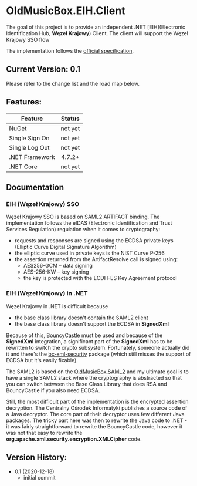 # OldMusicBox.EIH.Client

The goal of this project is to provide an independent .NET [EIH](Electronic Identification Hub, **Węzeł Krajowy**) Client. 
The client will support the Węzeł Krajowy SSO flow

The implementation follows the 
[official specification](https://symulator.login.gov.pl/Instrukcja%20integratora%20DU.pdf).

## Current Version: 0.1

Please refer to the change list and the road map below.

## Features:

|  Feature  | Status |
|----|:---:|
|NuGet|not yet|
|Single Sign On|not yet|
|Single Log Out|not yet|
|.NET Framework|4.7.2+|
|.NET Core|not yet|

## Documentation

### EIH (Węzeł Krajowy) SSO

Węzeł Krajowy SSO is based on SAML2 ARTIFACT binding. The implementation follows the eIDAS (Electronic Identification and Trust Services Regulation) regulation when it comes to cryptography:

* requests and responses are signed using the ECDSA private keys 
(Elliptic Curve Digital Signature Algorithm)
* the elliptic curve used in private keys is the 
NIST Curve P-256
* the assertion returned from the ArtifactResolve call is signed using:
   * AES256-GCM – data signing
   * AES-256-KW – key signing
   * the key is protected with the ECDH-ES Key Agreement protocol

### EIH (Węzeł Krajowy) in .NET

Węzeł Krajowy in .NET is difficult because

* the base class library doesn't contain the SAML2 client
* the base class library doesn't support the ECDSA in **SignedXml**

Because of this, [BouncyCastle](https://github.com/bcgit/bc-csharp) must be used and because of the **SignedXml** integration, a significant part of the **SignedXml** has to be rewritten to switch the crypto subsystem. Fortunately, someone actually did it and there's the [bc-xml-security](https://github.com/kmvi/bc-xml-security) package (which still misses the support of ECDSA but it's easily fixable).

The SAML2 is based on the [OldMusicBox.SAML2](https://github.com/wzychla/OldMusicBox.Saml2) and my ultimate goal is to have a single SAML2 stack where the cryptography is abstracted so that you can switch between the Base Class Library that does RSA and BouncyCastle if you also need ECDSA.

Still, the most difficult part of the implementation is the encrypted assertion decryption. The Centralny Ośrodek Informatyki publishes a source code of a Java decryptor. The core part of their decryptor uses few different Java packages. The tricky part here
was then to rewrite the Java code to .NET - it was fairly
straightforward to rewrite the BouncyCastle code, however
it was not that easy to rewrite the **org.apache.xml.security.encryption.XMLCipher** code. 

## Version History:

* 0.1 (2020-12-18)
    * initial commit

